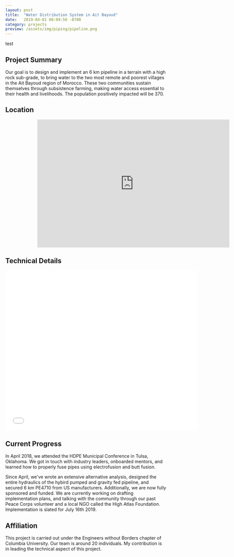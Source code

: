```yaml
---
layout: post
title:  "Water Distribution System in Ait Bayoud"
date:   2019-04-01 00:09:50 -0700
category: projects
preview: /assets/img/piping/pipeline.png
---
```


test

## Project Summary

Our goal is to design and implement an 6 km pipeline in a terrain with a high rock sub-grade, to bring water to the two most remote and poorest villages in the Ait Bayoud region of Morocco. These two communities sustain themselves through subsistence farming, making water access essential to their health and livelihoods. The population positively impacted will be 370.

## Location

<div class="mapouter"><div class="gmap_canvas"><iframe width="600" height="400" id="gmap_canvas" src="https://maps.google.com/maps?q=31.3348657%2C-9.2975501&t=k&z=13&ie=UTF8&iwloc=&output=embed" frameborder="0" scrolling="no" marginheight="0" marginwidth="0"></iframe><a href="https://www.pureblack.de"></a></div><style>.mapouter{text-align:right;height:400px;width:700px;}.gmap_canvas {overflow:hidden;background:none!important;height:400px;width:700px;}</style></div>

## Technical Details

<embed src="/assets/files/drawingpackage.pdf" width="600px" height="500px" />

## Current Progress

In April 2018, we attended the HDPE Municipal Conference in Tulsa, Oklahoma. We got in touch with industry leaders, onboarded mentors, and learned how to properly fuse pipes using electrofusion and butt fusion.

Since April, we've wrote an extensive alternative analysis, designed the entire hydraulics of the hybird pumped and gravity fed pipeline, and secured 6 km PE4710 from US manufacturers. Additionally, we are now fully sponsored and funded. We are currently working on drafting implementation plans, and talking with the community through our past Peace Corps volunteer and a local NGO called the High Atlas Foundation. Implementation is slated for July 16th 2019.

## Affiliation

This project is carried out under the Engineers without Borders chapter of Columbia University. Our team is around 20 individuals. My contribution is in leading the technical aspect of this project.